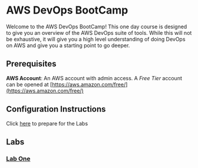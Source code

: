 # AWS DevOps BootCamp
Welcome to the AWS DevOps BootCamp! This one day course is designed to give you an overview of the AWS DevOps suite of tools. While this will not be exhaustive, it will give you a high level understanding of doing DevOps on AWS and give you a starting point to go deeper.

## Prerequisites
**AWS Account**: An AWS account with admin access. A *Free Tier* account can be opened at [https://aws.amazon.com/free/](https://aws.amazon.com/free/)

## Configuration Instructions
Click [here](configuration/README.md) to prepare for the Labs


## Labs ##
### [Lab One](labs/lab1/)